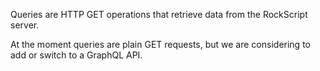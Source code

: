 Queries are HTTP GET operations that retrieve data from the RockScript server.

At the moment queries are plain GET requests, but we are considering to add or switch to a GraphQL API.